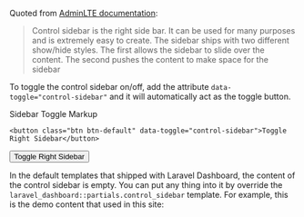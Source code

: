 Quoted from [AdminLTE documentation](almsaeedstudio.com/themes/AdminLTE/documentation/index.html#component-control-sidebar):

> Control sidebar is the right side bar. It can be used for many purposes and is extremely easy to create. The sidebar ships with two different show/hide styles. The first allows the sidebar to slide over the content. The second pushes the content to make space for the sidebar

To toggle the control sidebar on/off, add the attribute `data-toggle="control-sidebar"` and it will automatically act as the toggle button.


Sidebar Toggle Markup

    <button class="btn btn-default" data-toggle="control-sidebar">Toggle Right Sidebar</button>
    
<button class="btn btn-default" data-toggle="control-sidebar">Toggle Right Sidebar</button>

In the default templates that shipped with Laravel Dashboard, the content of the control sidebar is empty. You can put any thing into it by override the `laravel_dashboard::partials.control_sidebar` template. For example, this is the demo content that used in this site:

<script src="https://gist.github.com/letrunghieu/5cf7f01b7570f6e45adf.js?file=control_sidebar.blade.php"></script>